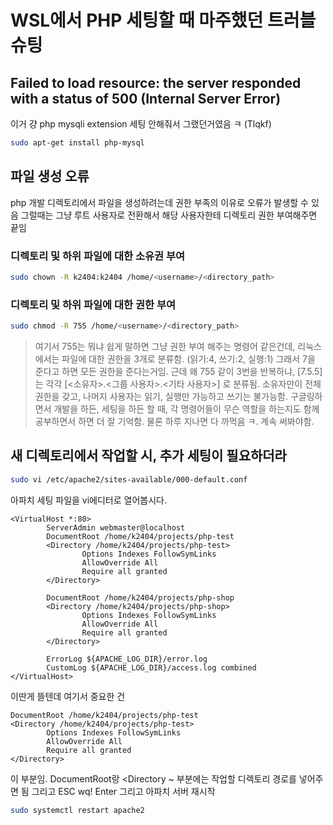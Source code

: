 # WSL에서 PHP 세팅할 때 마주했던 트러블슈팅

## Failed to load resource: the server responded with a status of 500 (Internal Server Error)
이거 걍 php mysqli extension 세팅 안해줘서 그랬던거였음 ㅋ (Tlqkf)
```bash
sudo apt-get install php-mysql
```
## 파일 생성 오류
php 개발 디렉토리에서 파일을 생성하려는데 권한 부족의 이유로 오류가 발생할 수 있음 그럴때는 그냥 루트 사용자로 전환해서 해당 사용자한테 디렉토리 권한 부여해주면 끝임
### 디렉토리 및 하위 파일에 대한 소유권 부여
```bash
sudo chown -R k2404:k2404 /home/<username>/<directory_path>
```
### 디렉토리 및 하위 파일에 대한 권한 부여
```bash
sudo chmod -R 755 /home/<username>/<directory_path>
```
> 여기서 755는 뭐냐
> 쉽게 말하면 그냥 권한 부여 해주는 명령어 같은건데,
> 리눅스에서는 파일에 대한 권한을 3개로 분류함. (읽기:4, 쓰기:2, 실행:1)
> 그래서 7을 준다고 하면 모든 권한을 준다는거임.
> 근데 왜 755 같이 3번을 반복하냐,
> [7.5.5]는 각각 [<소유자>.<그룹 사용자>.<기타 사용자>] 로 분류됨. 소유자만이 전체 권한을 갖고, 나머지 사용자는 읽기, 실행만 가능하고 쓰기는 불가능함.
> 구글링하면서 개발을 하든, 세팅을 하든 할 때, 각 명령어들이 무슨 역할을 하는지도 함께 공부하면서 하면 더 잘 기억함.
> 물론 하루 지나면 다 까먹음 ㅋ. 계속 써봐야함.

## 새 디렉토리에서 작업할 시, 추가 세팅이 필요하더라
```bash
sudo vi /etc/apache2/sites-available/000-default.conf
```
아파치 세팅 파일을 vi에디터로 열어봅시다.
```vi
<VirtualHost *:80>
        ServerAdmin webmaster@localhost
        DocumentRoot /home/k2404/projects/php-test
        <Directory /home/k2404/projects/php-test>
                Options Indexes FollowSymLinks
                AllowOverride All
                Require all granted
        </Directory>

        DocumentRoot /home/k2404/projects/php-shop
        <Directory /home/k2404/projects/php-shop>
                Options Indexes FollowSymLinks
                AllowOverride All
                Require all granted
        </Directory>

        ErrorLog ${APACHE_LOG_DIR}/error.log
        CustomLog ${APACHE_LOG_DIR}/access.log combined
</VirtualHost>
```
이딴게 뜰텐데 여기서 중요한 건
```vi
DocumentRoot /home/k2404/projects/php-test
<Directory /home/k2404/projects/php-test>
        Options Indexes FollowSymLinks
        AllowOverride All
        Require all granted
</Directory>
```
이 부분임.
DocumentRoot랑 <Directory ~ 부분에는 작업할 디렉토리 경로를 넣어주면 됨
그리고 ESC wq! Enter
그리고 아파치 서버 재시작
```bash
sudo systemctl restart apache2
```
